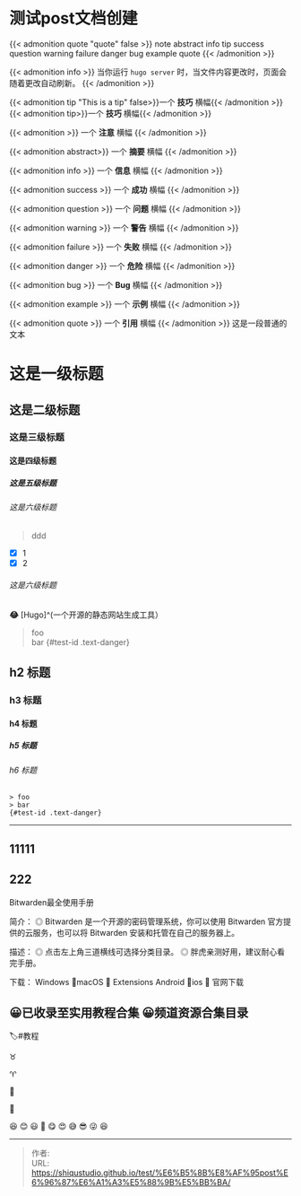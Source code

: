 # 测试post文档创建


{{< admonition quote "quote" false >}}
note abstract info tip success question warning failure danger bug example quote
{{< /admonition >}}

<!--more-->
{{< admonition info >}} 当你运行 `hugo server` 时，当文件内容更改时，页面会随着更改自动刷新。 {{< /admonition >}}

{{< admonition tip "This is a tip" false>}}一个 **技巧** 横幅{{< /admonition >}}
{{< admonition tip>}}一个 **技巧** 横幅{{< /admonition >}}

{{< admonition >}} 一个 **注意** 横幅 {{< /admonition >}}

{{< admonition abstract>}} 一个 **摘要** 横幅 {{< /admonition >}}

{{< admonition info >}} 一个 **信息** 横幅 {{< /admonition >}}

{{< admonition success >}} 一个 **成功** 横幅 {{< /admonition >}}

{{< admonition question >}} 一个 **问题** 横幅 {{< /admonition >}}

{{< admonition warning >}} 一个 **警告** 横幅 {{< /admonition >}}

{{< admonition failure >}} 一个 **失败** 横幅 {{< /admonition >}}

{{< admonition danger >}} 一个 **危险** 横幅 {{< /admonition >}}

{{< admonition bug >}} 一个 **Bug** 横幅 {{< /admonition >}}

{{< admonition example >}} 一个 **示例** 横幅 {{< /admonition >}}

{{< admonition quote >}} 一个 **引用** 横幅 {{< /admonition >}}
这是一段普通的文本

# 这是一级标题
## 这是二级标题
### 这是三级标题
#### 这是四级标题
##### 这是五级标题
###### 这是六级标题 
>ddd
- [x] 1
- [x] 2
###### 这是六级标题 
**:joy:**
[Hugo]^(一个开源的静态网站生成工具）
> foo  
> bar
{#test-id .text-danger}
## h2 标题
### h3 标题
#### h4 标题
##### h5 标题
###### h6 标题
```
> foo  
> bar
{#test-id .text-danger}
```

---
## 11111
## 222

 Bitwarden最全使用手册

简介：
◎ Bitwarden 是一个开源的密码管理系统，你可以使用 Bitwarden 官方提供的云服务，也可以将 Bitwarden 安装和托管在自己的服务器上。

描述：
◎ 点击左上角三道横线可选择分类目录。
◎ 胖虎亲测好用，建议耐心看完手册。

下载：
Windows    🍏macOS    🔄 Extensions
Android      🍏ios            🧭 官网下载

😀已收录至实用教程合集
😀频道资源合集目录
-------------------------------------------
🏷#教程

:taurus:

:aries:

:vibration_mode:

:crab:

 😆 😊 😃 🤣 😋 😍 😅 😎 😜 😆


---

> 作者: <no value>  
> URL: https://shiqustudio.github.io/test/%E6%B5%8B%E8%AF%95post%E6%96%87%E6%A1%A3%E5%88%9B%E5%BB%BA/  

